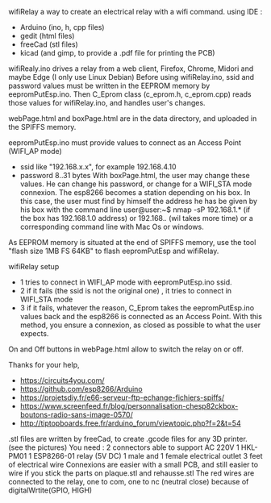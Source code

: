wifiRelay
a way to create an electrical relay with a wifi command.
using IDE :
- Arduino (ino, h, cpp files)
- gedit (html files)
- freeCad (stl files)
- kicad (and gimp, to provide a .pdf file for printing the PCB)

wifiRealy.ino drives a relay from a web client, Firefox, Chrome, Midori and maybe Edge (I only use Linux Debian)
Before using wifiRelay.ino, ssid and password values must be written in the EEPROM memory by eepromPutEsp.ino.
Then C_Eprom class (c_eprom.h, c_eprom.cpp) reads those values for wifiRelay.ino, and handles user's changes.

webPage.html and boxPage.html are in the data directory, and uploaded in the SPIFFS memory.

eepromPutEsp.ino must provide values to connect as an Access Point (WIFI_AP mode)
 - ssid like "192.168.x.x", for example 192.168.4.10
 - password 8..31 bytes
With boxPage.html, the user may change these values. He can change his password, or change for a WIFI_STA mode connexion. The esp8266 becomes a station depending on his box.	In this case, the user must find by himself the address he has be given by his box with the command line 
user@user:~$ nmap -sP 192.168.1.* (if the box has 192.168.1.0 address) or 192.168.*.* (wil takes more time) or a corresponding command line with Mac Os or windows.

As EEPROM memory is situated at the end of SPIFFS memory, use the tool "flash size 1MB FS 64KB" to flash eepromPutEsp and wifiRelay.

wifiRelay setup
- 1 tries to connect in WIFI_AP mode with eepromPutEsp.ino ssid.
- 2 if it fails (the ssid is not the original one) , it tries to connect in WIFI_STA mode
- 3 if it fails, whatever the reason, C_Eprom takes the eepromPutEsp.ino values back and the esp8266 is connected as an Access Point.
With this method, you ensure a connexion, as closed as possible to what the user expects.

On and Off buttons in webPage.html allow to switch the relay on or off.

Thanks for your help, 
 * https://circuits4you.com/
 * https://github.com/esp8266/Arduino
 * https://projetsdiy.fr/e66-serveur-ftp-echange-fichiers-spiffs/
 * https://www.screenfeed.fr/blog/personnalisation-chesp82ckbox-boutons-radio-sans-image-0570/
 * http://tiptopboards.free.fr/arduino_forum/viewtopic.php?f=2&t=54

.stl files are written by freeCad, to create .gcode files for any 3D printer. (see the pictures)
You need :
2 connectors able to support AC 220V
1 HKL-PM01 
1 ESP8266-01 relay (5V DC)
1 male and 1 female electrical outlet
3 feet of electrical wire
Connexions are easier with a small PCB, and still easier to wire if you stick the parts on plaque.stl and rehausse.stl
The red wires are connected to the relay, one to com, one to nc (neutral close) because of digitalWrtite(GPIO, HIGH)






